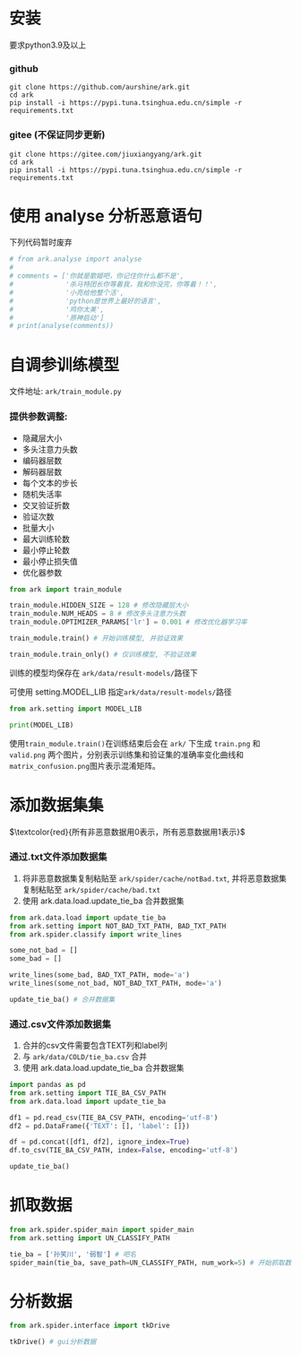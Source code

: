 # 安装

要求python3.9及以上

### github

```commandline
git clone https://github.com/aurshine/ark.git
cd ark
pip install -i https://pypi.tuna.tsinghua.edu.cn/simple -r requirements.txt
```

### gitee (不保证同步更新)

```commandline
git clone https://gitee.com/jiuxiangyang/ark.git
cd ark
pip install -i https://pypi.tuna.tsinghua.edu.cn/simple -r requirements.txt
```

# 使用 analyse 分析恶意语句

下列代码暂时废弃
```python
# from ark.analyse import analyse
# 
# comments = ['你就是歌姬吧，你记住你什么都不是',
#             '杀马特团长你等着我，我和你没完，你等着！！',
#             '小亮给他整个活',
#             'python是世界上最好的语言',
#             '鸡你太美',
#             '原神启动']
# print(analyse(comments))
```

# 自调参训练模型

文件地址: `ark/train_module.py`

### 提供参数调整:

- 隐藏层大小
- 多头注意力头数 
- 编码器层数
- 解码器层数
- 每个文本的步长
- 随机失活率
- 交叉验证折数
- 验证次数
- 批量大小
- 最大训练轮数
- 最小停止轮数
- 最小停止损失值
- 优化器参数

```python
from ark import train_module

train_module.HIDDEN_SIZE = 128 # 修改隐藏层大小
train_module.NUM_HEADS = 8 # 修改多头注意力头数
train_module.OPTIMIZER_PARAMS['lr'] = 0.001 # 修改优化器学习率

train_module.train() # 开始训练模型, 并验证效果

train_module.train_only() # 仅训练模型, 不验证效果
```

训练的模型均保存在 `ark/data/result-models/`路径下

可使用 setting.MODEL_LIB 指定`ark/data/result-models/`路径

```python
from ark.setting import MODEL_LIB

print(MODEL_LIB)
```

使用`train_module.train()`在训练结束后会在 `ark/` 下生成 `train.png` 和 `valid.png` 两个图片，分别表示训练集和验证集的准确率变化曲线和`matrix_confusion.png`图片表示混淆矩阵。

# 添加数据集集

$\textcolor{red}{所有非恶意数据用0表示，所有恶意数据用1表示}$

### 通过.txt文件添加数据集

1. 将非恶意数据集复制粘贴至 `ark/spider/cache/notBad.txt`, 并将恶意数据集复制粘贴至 `ark/spider/cache/bad.txt`
2. 使用 ark.data.load.update_tie_ba 合并数据集

```python
from ark.data.load import update_tie_ba
from ark.setting import NOT_BAD_TXT_PATH, BAD_TXT_PATH
from ark.spider.classify import write_lines

some_not_bad = []
some_bad = []

write_lines(some_bad, BAD_TXT_PATH, mode='a')
write_lines(some_not_bad, NOT_BAD_TXT_PATH, mode='a')

update_tie_ba() # 合并数据集
```

### 通过.csv文件添加数据集

1. 合并的csv文件需要包含TEXT列和label列
2. 与 `ark/data/COLD/tie_ba.csv` 合并
3. 使用 ark.data.load.update_tie_ba 合并数据集

```python
import pandas as pd
from ark.setting import TIE_BA_CSV_PATH
from ark.data.load import update_tie_ba

df1 = pd.read_csv(TIE_BA_CSV_PATH, encoding='utf-8')
df2 = pd.DataFrame({'TEXT': [], 'label': []})

df = pd.concat([df1, df2], ignore_index=True)
df.to_csv(TIE_BA_CSV_PATH, index=False, encoding='utf-8')

update_tie_ba()
```

# 抓取数据

```python
from ark.spider.spider_main import spider_main
from ark.setting import UN_CLASSIFY_PATH

tie_ba = ['孙笑川', '弱智'] # 吧名
spider_main(tie_ba, save_path=UN_CLASSIFY_PATH, num_work=5) # 开始抓取数据
```

# 分析数据

```python
from ark.spider.interface import tkDrive

tkDrive() # gui分析数据
```